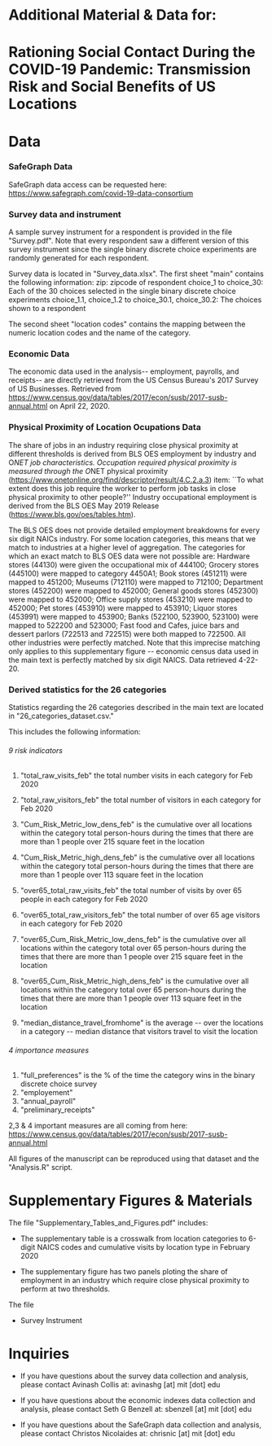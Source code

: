 # Additional Material & Data for: 

# Rationing Social Contact During the COVID-19 Pandemic: Transmission Risk and Social Benefits of US Locations

# Data 

### SafeGraph Data 

SafeGraph data access can be requested here: https://www.safegraph.com/covid-19-data-consortium

### Survey data and instrument

A sample survey instrument for a respondent is provided in the file "Survey.pdf". Note that every respondent saw a different version of this survey instrument since the single binary discrete choice experiments are randomly generated for each respondent.

Survey data is located in "Survey_data.xlsx". The first sheet "main" contains the following information:
zip: zipcode of respondent
choice_1 to choice_30: Each of the 30 choices selected in the single binary discrete choice experiments
choice_1.1, choice_1.2 to choice_30.1, choice_30.2: The choices shown to a respondent

The second sheet "location codes" contains the mapping between the numeric location codes and the name of the category.

### Economic Data

The economic data used in the analysis-- employment, payrolls, and receipts-- are directly retrieved from the US Census Bureau's 2017 Survey of US Businesses. Retrieved from https://www.census.gov/data/tables/2017/econ/susb/2017-susb-annual.html on April 22, 2020.

### Physical Proximity of Location Ocupations Data

The share of jobs in an industry requiring close physical proximity at different thresholds is derived from BLS OES employment by industry and O*NET job characteristics. Occupation required physical proximity is measured through the O*NET physical proximity (https://www.onetonline.org/find/descriptor/result/4.C.2.a.3) item: ``To what extent does this job require the worker to perform job tasks in close physical proximity to other people?'' Industry occupational employment is derived from the BLS OES May 2019 Release (https://www.bls.gov/oes/tables.htm). 

The BLS OES does not provide detailed employment breakdowns for every six digit NAICs industry.  For some location categories, this means that we match to industries at a higher level of aggregation. The categories for which an exact match to BLS OES data were not possible are: Hardware stores (44130) were given the occupational mix of 444100; Grocery stores (445100) were mapped to category 4450A1; Book stores (451211) were mapped to 451200; Museums (712110) were mapped to 712100; Department stores (452200) were mapped to 452000; General goods stores (452300) were mapped to 452000; Office supply stores (453210) were mapped to 452000; Pet stores (453910) were mapped to 453910; Liquor stores (453991) were mapped to 453900; Banks (522100, 523900, 523100) were mapped to 522200 and 523000; Fast food and Cafes, juice bars and dessert parlors (722513 and 722515) were both mapped to 722500. All other industries were perfectly matched. Note that this imprecise matching only applies to this supplementary figure -- economic census data used in the main text is perfectly matched by six digit NAICS. Data retrieved 4-22-20.

### Derived statistics for the 26 categories 

Statistics regarding the 26 categories described in the main text are located in "26_categories_dataset.csv."

This includes the following information:

###### 9 risk indicators 

1. "total_raw_visits_feb" the total number visits in each category for Feb 2020
2. "total_raw_visitors_feb" the total number of visitors in each category for Feb 2020
3.  "Cum_Risk_Metric_low_dens_feb" is the cumulative over all locations within the category total person-hours during the times that there are more than 1 people over 215 square feet in the location
4. "Cum_Risk_Metric_high_dens_feb" is the cumulative over all locations within the category total person-hours during the times that there are more than 1 people over 113 square feet in the location

5. "over65_total_raw_visits_feb" the total number of visits by over 65 people in each category for Feb 2020 
6. "over65_total_raw_visitors_feb" the total number of over 65 age visitors in each category for Feb 2020
7. "over65_Cum_Risk_Metric_low_dens_feb" is the cumulative over all locations within the category total over 65 person-hours during the times that there are more than 1 people over 215 square feet in the location
8. "over65_Cum_Risk_Metric_high_dens_feb" is the cumulative over all locations within the category total over 65 person-hours during the times that there are more than 1 people over 113 square feet in the location

9. "median_distance_travel_fromhome" is the average -- over the locations in a category -- median distance that visitors travel to visit the location

###### 4 importance measures

1. "full_preferences" is the % of the time the category wins in the binary discrete choice survey
2. "employement"
3. "annual_payroll"
4. "preliminary_receipts"

2,3 & 4 important measures are all coming from here: https://www.census.gov/data/tables/2017/econ/susb/2017-susb-annual.html

All figures of the manuscript can be reproduced using that dataset and the "Analysis.R" script.  


# Supplementary Figures & Materials

The file "Supplementary_Tables_and_Figures.pdf" includes:

- The supplementary table is a crosswalk from location categories to 6-digit NAICS codes and cumulative visits by location type in February 2020

- The supplementary figure has two panels ploting the share of employment in an industry which require close physical proximity to perform at two thresholds.

The file 
- Survey Instrument


# Inquiries

- If you have questions about the survey data collection and analysis, please contact Avinash Collis at: avinashg [at] mit [dot] edu

- If you have questions about the economic indexes data collection and analysis, please contact Seth G Benzell at: sbenzell [at] mit [dot] edu

- If you have questions about the SafeGraph data collection and analysis, please contact Christos Nicolaides at: chrisnic [at] mit [dot] edu

